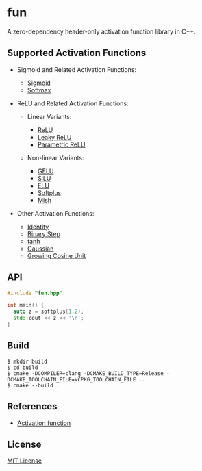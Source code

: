 # fun

A zero-dependency header-only activation function library in C++.

## Supported Activation Functions

- Sigmoid and Related Activation Functions:

  - [Sigmoid][sigmoid]
  - [Softmax][softmax]

- ReLU and Related Activation Functions:

  - Linear Variants:

    - [ReLU][relu]
    - [Leaky ReLU][leakyrelu]
    - [Parametric ReLU][parametricrelu]

  - Non-linear Variants:

    - [GELU][gelu]
    - [SiLU][silu]
    - [ELU][elu]
    - [Softplus][softplus]
    - [Mish][mish]

- Other Activation Functions:

  - [Identity][identity]
  - [Binary Step][binarystep]
  - [tanh][tanh]
  - [Gaussian][gaussian]
  - [Growing Cosine Unit][growingcosineunit]

## API

```cpp
#include "fun.hpp"

int main() {
  auto z = softplus(1.2);
  std::cout << z << '\n';
}
```

## Build

```console
$ mkdir build
$ cd build
$ cmake -DCOMPILER=clang -DCMAKE_BUILD_TYPE=Release -DCMAKE_TOOLCHAIN_FILE=VCPKG_TOOLCHAIN_FILE ..
$ cmake --build .
```

## References

- [Activation function][activationfunction]

## License

[MIT License][license]

[sigmoid]: https://en.wikipedia.org/wiki/Sigmoid_function
[softmax]: https://en.wikipedia.org/wiki/Softmax_function
[relu]: https://en.wikipedia.org/wiki/Rectifier_(neural_networks)
[leakyrelu]: https://en.wikipedia.org/wiki/Rectifier_(neural_networks)#Leaky_ReLU
[parametricrelu]: https://en.wikipedia.org/wiki/Rectifier_(neural_networks)#Parametric_ReLUQ
[gelu]: https://en.wikipedia.org/wiki/Rectifier_(neural_networks)#Gaussian_Error_Linear_Unit_(GELU)
[silu]: https://en.wikipedia.org/wiki/Rectifier_(neural_networks)#SiLU
[elu]: https://en.wikipedia.org/wiki/Rectifier_(neural_networks)#ELU
[softplus]: https://en.wikipedia.org/wiki/Rectifier_(neural_networks)#Softplus
[mish]: https://en.wikipedia.org/wiki/Rectifier_(neural_networks)#Mish
[identity]: https://en.wikipedia.org/wiki/Identity_function
[binarystep]: https://en.wikipedia.org/wiki/Heaviside_step_function
[tanh]: https://en.wikipedia.org/wiki/Hyperbolic_functions#Hyperbolic_tangent
[gaussian]: https://en.wikipedia.org/wiki/Gaussian_function
[growingcosineunit]: https://arxiv.org/abs/2108.12943
[activationfunction]: https://en.wikipedia.org/wiki/Activation_function
[license]: LICENSE
